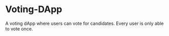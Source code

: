 # Voting-DApp
 A voting dApp where users can vote for candidates. Every user is only able to vote once.
